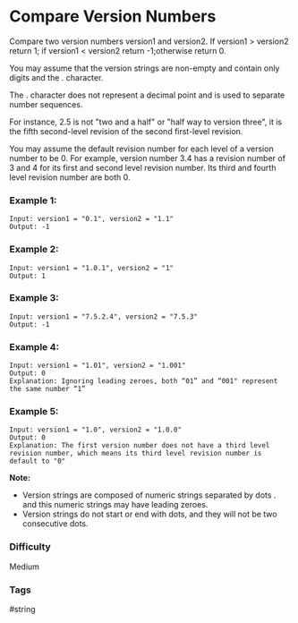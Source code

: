# Compare Version Numbers

Compare two version numbers version1 and version2.
If version1 > version2 return 1; if version1 < version2 return -1;otherwise return 0.

You may assume that the version strings are non-empty and contain only digits and the . character.

The . character does not represent a decimal point and is used to separate number sequences.

For instance, 2.5 is not "two and a half" or "half way to version three", it is the fifth second-level revision of the second first-level revision.

You may assume the default revision number for each level of a version number to be 0. For example, version number 3.4 has a revision number of 3 and 4 for its first and second level revision number. Its third and fourth level revision number are both 0.

### Example 1:

```
Input: version1 = "0.1", version2 = "1.1"
Output: -1
```

### Example 2:

```
Input: version1 = "1.0.1", version2 = "1"
Output: 1
```

### Example 3:

```
Input: version1 = "7.5.2.4", version2 = "7.5.3"
Output: -1
```

### Example 4:

```
Input: version1 = "1.01", version2 = "1.001"
Output: 0
Explanation: Ignoring leading zeroes, both “01” and “001" represent the same number “1”
```

### Example 5:

```
Input: version1 = "1.0", version2 = "1.0.0"
Output: 0
Explanation: The first version number does not have a third level revision number, which means its third level revision number is default to "0"
```

**Note:**

- Version strings are composed of numeric strings separated by dots . and this numeric strings may have leading zeroes.
- Version strings do not start or end with dots, and they will not be two consecutive dots.

### Difficulty

Medium

### Tags

#string

